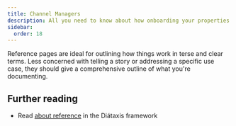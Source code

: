 ```yaml
---
title: Channel Managers
description: All you need to know about how onboarding your properties on to Wink.
sidebar:
  order: 18
---
```


Reference pages are ideal for outlining how things work in terse and clear terms.
Less concerned with telling a story or addressing a specific use case, they should give a comprehensive outline of what you're documenting.

## Further reading

- Read [about reference](https://diataxis.fr/reference/) in the Diátaxis framework
